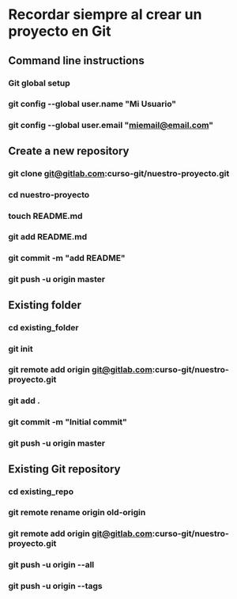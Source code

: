 # Recordar siempre al crear un proyecto en Git

## Command line instructions

### Git global setup
### git config --global user.name "Mi Usuario"
### git config --global user.email "miemail@email.com"

## Create a new repository
### git clone git@gitlab.com:curso-git/nuestro-proyecto.git
### cd nuestro-proyecto
### touch README.md
### git add README.md
### git commit -m "add README"
### git push -u origin master

## Existing folder
### cd existing_folder
### git init
### git remote add origin git@gitlab.com:curso-git/nuestro-proyecto.git
### git add .
### git commit -m "Initial commit"
### git push -u origin master

## Existing Git repository
### cd existing_repo
### git remote rename origin old-origin
### git remote add origin git@gitlab.com:curso-git/nuestro-proyecto.git
### git push -u origin --all
### git push -u origin --tags